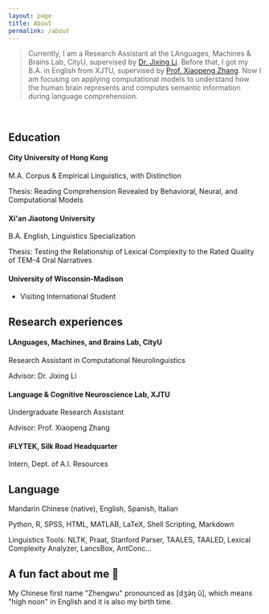 ```yaml
---
layout: page
title: About
permalink: /about
---
```

> Currently, I am a Research Assistant at the LAnguages, Machines & Brains Lab, CityU, supervised by [Dr. Jixing Li](https://jixing-li.github.io/). Before that, I got my B.A. in English from XJTU, supervised by [Prof. Xiaopeng Zhang](http://gr.xjtu.edu.cn/en/web/zhangxp). Now I am focusing on applying computational models to understand how the human brain represents and computes semantic information during language comprehension.
<br>

## Education
#### City University of Hong Kong
M.A. Corpus & Empirical Linguistics, with Distinction

Thesis: Reading Comprehension Revealed by Behavioral, Neural, and Computational Models

#### Xi'an Jiaotong University
B.A. English, Linguistics Specialization

Thesis: Testing the Relationship of Lexical Complexity to the Rated Quality of TEM-4 Oral Narratives

#### University of Wisconsin-Madison
- Visiting International Student

## Research experiences
#### LAnguages, Machines, and Brains Lab, CityU
Research Assistant in Computational Neurolinguistics

Advisor: Dr. Jixing Li

#### Language & Cognitive Neuroscience Lab, XJTU
Undergraduate Research Assistant

Advisor: Prof. Xiaopeng Zhang

#### iFLYTEK, Silk Road Headquarter
Intern, Dept. of A.I. Resources

## Language
Mandarin Chinese (native), English, Spanish, Italian

Python, R, SPSS, HTML, MATLAB, LaTeX, Shell Scripting, Markdown

Linguistics Tools: NLTK, Praat, Stanford Parser, TAALES, TAALED, Lexical Complexity Analyzer, LancsBox, AntConc...

## A fun fact about me 🥳
My Chinese first name "Zhengwu" pronounced as [dʒə̀ŋ ǔ], which means "high noon" in English and it is also my birth time.  
